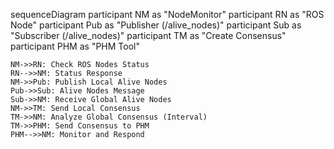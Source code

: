 sequenceDiagram
    participant NM as "NodeMonitor"
    participant RN as "ROS Node"
    participant Pub as "Publisher (/alive_nodes)"
    participant Sub as "Subscriber (/alive_nodes)"
    participant TM as "Create Consensus"
    participant PHM as "PHM Tool"
    
    NM->>RN: Check ROS Nodes Status
    RN-->>NM: Status Response
    NM->>Pub: Publish Local Alive Nodes
    Pub->>Sub: Alive Nodes Message
    Sub->>NM: Receive Global Alive Nodes
    NM->>TM: Send Local Consensus 
    TM->>NM: Analyze Global Consensus (Interval)
    TM->>PHM: Send Consensus to PHM
    PHM-->>NM: Monitor and Respond

    
